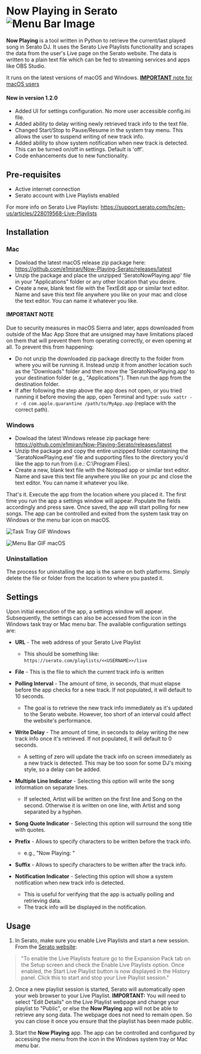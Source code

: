 # __Now Playing__ in Serato ![Menu Bar Image](https://github.com/e1miran/Now-Playing-Serato/blob/master/git-images/seratoPlaying.png?raw=true) 
__Now Playing__ is a tool written in Python to retrieve the current/last played song in Serato DJ.  It uses the Serato Live Playlists functionality and scrapes the data from the user's Live page on the Serato website.  The data is written to a plain text file which can be fed to streaming services and apps like OBS Studio. 

It runs on the latest versions of macOS and Windows. 
[__IMPORTANT__ note for macOS users](#important-note)

#### New in version 1.2.0
* Added UI for settings configuration. No more user accessible config.ini file.
* Added ability to delay writing newly retrieved track info to the text file.
* Changed Start/Stop to Pause/Resume in the system tray menu. This allows the user to suspend writing of new track info.
* Added ability to show system notification when new track is detected. This can be turned on/off in settings. Default is 'off'.
* Code enhancements due to new functionality.

## Pre-requisites
* Active internet connection
* Serato account with Live Playlists enabled

For more info on Serato Live Playlists: https://support.serato.com/hc/en-us/articles/228019568-Live-Playlists
  
## Installation
### Mac
* Dowload the latest macOS release zip package here: https://github.com/e1miran/Now-Playing-Serato/releases/latest
* Unzip the package and place the unzipped 'SeratoNowPlaying.app' file in your "Applications" folder or any other location that you desire.
* Create a new, blank text file with the TextEdit app or similar text editor. Name and save this text file anywhere you like on your mac and close the text editor. You can name it whatever you like.

#### IMPORTANT NOTE
Due to security measures in macOS Sierra and later, apps downloaded from outside of the Mac App Store that are unsigned may have limitations placed on them that will prevent them from operating correctly, or even opening at all.  To prevent this from happening:

* Do not unzip the downloaded zip package directly to the folder from where you will be running it. Instead unzip it from another location such as the "Downloads" folder and then move the 'SeratoNowPlaying.app' to your destination folder (e.g., "Applications"). Then run the app from the destination folder.
* If after following the step above the app does not open, or you tried running it before moving the app, open Terminal and type: ```sudo xattr -r -d com.apple.quarantine /path/to/MyApp.app``` (replace with the correct path).

### Windows
* Dowload the latest Windows release zip package here: https://github.com/e1miran/Now-Playing-Serato/releases/latest
* Unzip the package and copy the entire unzipped folder containing the 'SeratoNowPlaying.exe' file and supporting files to the directory you'd like the app to run from (i.e.: C:\Program Files).
* Create a new, blank text file with the Notepad app or similar text editor. Name and save this text file anywhere you like on your pc and close the text editor. You can name it whatever you like.

That's it. Execute the app from the location where you placed it. The first time you run the app a settings window will appear. Populate the fields accordingly and press save. Once saved, the app will start polling for new songs. The app can be controlled and exited from the system task tray on Windows or the menu bar icon on macOS.

![Task Tray GIF](https://github.com/e1miran/Now-Playing-Serato/blob/master/git-images/snpWin.gif?raw=true) Windows

![Menu Bar GIF](https://github.com/e1miran/Now-Playing-Serato/blob/master/git-images/snpMac.gif?raw=true) macOS

### Uninstallation
The process for uninstalling the app is the same on both platforms.  Simply delete the file or folder from the location to where you pasted it.

## Settings
Upon initial execution of the app, a settings window will appear. Subsequently, the settings can also be accessed from the icon in the Windows task tray or Mac menu bar.  The available configuration settings are:

* __URL__ - The web address of your Serato Live Playlist
    * This should be something like: ```https://serato.com/playlists/<<USERNAME>>/live```
    
* __File__ - This is the file to which the current track info is written

* __Polling Interval__ - The amount of time, in seconds, that must elapse before the app checks for a new track.  If not populated, it will default to 10 seconds.
    * The goal is to retrieve the new track info immediately as it's updated to the Serato website.  However, too short of an interval could affect the website's performance.

* __Write Delay__ - The amount of time, in seconds to delay writing the new track info once it's retrieved. If not populated, it will default to 0 seconds.
    * A setting of zero will update the track info on screen immediately as a new track is detected.  This may be too soon for some DJ's mixing style, so a delay can be added.
    
* __Multiple Line Indicator__ - Selecting this option will write the song information on separate lines.
    * If selected, Artist will be written on the first line and Song on the second.  Otherwise it is written on one line, with Artist and song separated by a hyphen.

* __Song Quote Indicator__ - Selecting this option will surround the song title with quotes.

* __Prefix__ - Allows to specify characters to be written before the track info. 
    * e.g., "Now Playing: "

* __Suffix__ - Allows to specify characters to be written after the track info.

* __Notification Indicator__ - Selecting this option will show a system notification when new track info is detected.
    * This is useful for verifying that the app is actually polling and retrieving data.
    * The track info will be displayed in the notification.

## Usage
1. In Serato, make sure you enable Live Playlists and start a new session. From the [Serato website](https://support.serato.com/hc/en-us/articles/228019568-Live-Playlists):

>"To enable the Live Playlists feature go to the Expansion Pack tab on the Setup screen and check the Enable Live Playlists option. Once enabled, the Start Live Playlist button is now displayed in the History panel. Click this to start and stop your Live Playlist session."

2. Once a new playlist session is started, Serato will automatically open your web browser to your Live Playlist. __IMPORTANT:__ You will need to select "Edit Details" on the Live Playlist webpage and change your playlist to "Public", or else the __Now Playing__ app will not be able to retrieve any song data. The webpage does not need to remain open.  So you can close it once you ensure that the playlist has been made public.

3. Start the __Now Playing__ app.  The app can be controlled and configured by accessing the menu from the icon in the Windows system tray or Mac menu bar.
